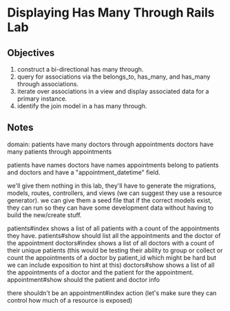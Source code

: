 
# Displaying Has Many Through Rails Lab

## Objectives

1. construct a bi-directional has many through.
2. query for associations via the belongs_to, has_many, and has_many through associations.
3. iterate over associations in a view and display associated data for a primary instance.
4. identify the join model in a has many through.

## Notes

domain:
patients have many doctors through appointments
doctors have many patients through appointments

patients have names
doctors have names
appointments belong to patients and doctors and have a "appointment_datetime" field.

we'll give them nothing in this lab, they'll have to generate the migrations, models, routes, controllers, and views (we can suggest they use a resource generator). we can give them a seed file that if the correct models exist, they can run so they can have some development data without having to build the new/create stuff.

patients#index shows a list of all patients with a count of the appointments they have.
patients#show should list all the appointments and the doctor of the appointment
doctors#index shows a list of all doctors with a count of their unique patients (this would be testing their ability to group or collect or count the appointments of a doctor by patient_id which might be hard but we can include exposition to hint at this)
doctors#show shows a list of all the appointments of a doctor and the patient for the appointment.
appointment#show should the patient and doctor info

there shouldn't be an appointment#index action (let's make sure they can control how much of a resource is exposed)
